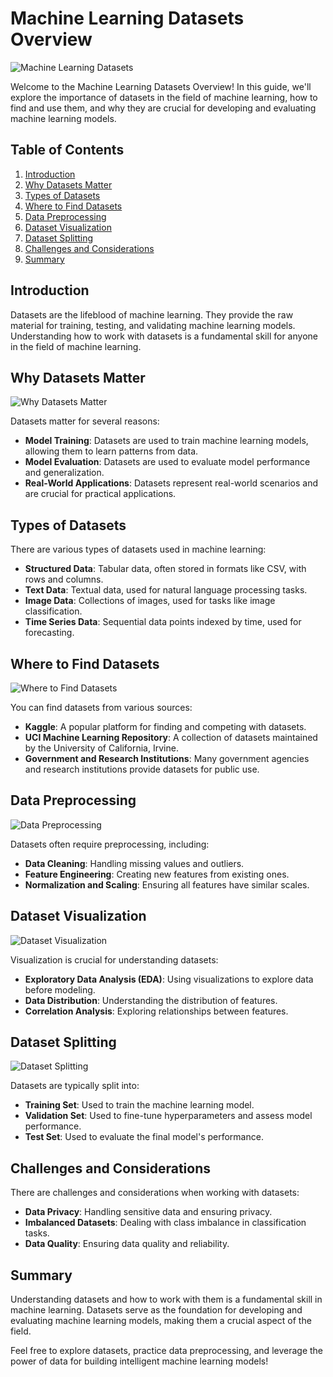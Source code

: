 # Machine Learning Datasets Overview

![Machine Learning Datasets](insert_image_url_here)

Welcome to the Machine Learning Datasets Overview! In this guide, we'll explore the importance of datasets in the field of machine learning, how to find and use them, and why they are crucial for developing and evaluating machine learning models.

## Table of Contents
1. [Introduction](#introduction)
2. [Why Datasets Matter](#why-datasets-matter)
3. [Types of Datasets](#types-of-datasets)
4. [Where to Find Datasets](#where-to-find-datasets)
5. [Data Preprocessing](#data-preprocessing)
6. [Dataset Visualization](#dataset-visualization)
7. [Dataset Splitting](#dataset-splitting)
8. [Challenges and Considerations](#challenges-and-considerations)
9. [Summary](#summary)

## Introduction
Datasets are the lifeblood of machine learning. They provide the raw material for training, testing, and validating machine learning models. Understanding how to work with datasets is a fundamental skill for anyone in the field of machine learning.

## Why Datasets Matter
![Why Datasets Matter](insert_image_url_here)

Datasets matter for several reasons:
- **Model Training**: Datasets are used to train machine learning models, allowing them to learn patterns from data.
- **Model Evaluation**: Datasets are used to evaluate model performance and generalization.
- **Real-World Applications**: Datasets represent real-world scenarios and are crucial for practical applications.

## Types of Datasets
There are various types of datasets used in machine learning:
- **Structured Data**: Tabular data, often stored in formats like CSV, with rows and columns.
- **Text Data**: Textual data, used for natural language processing tasks.
- **Image Data**: Collections of images, used for tasks like image classification.
- **Time Series Data**: Sequential data points indexed by time, used for forecasting.

## Where to Find Datasets
![Where to Find Datasets](insert_image_url_here)

You can find datasets from various sources:
- **Kaggle**: A popular platform for finding and competing with datasets.
- **UCI Machine Learning Repository**: A collection of datasets maintained by the University of California, Irvine.
- **Government and Research Institutions**: Many government agencies and research institutions provide datasets for public use.

## Data Preprocessing
![Data Preprocessing](insert_animation_url_here)

Datasets often require preprocessing, including:
- **Data Cleaning**: Handling missing values and outliers.
- **Feature Engineering**: Creating new features from existing ones.
- **Normalization and Scaling**: Ensuring all features have similar scales.

## Dataset Visualization
![Dataset Visualization](insert_animation_url_here)

Visualization is crucial for understanding datasets:
- **Exploratory Data Analysis (EDA)**: Using visualizations to explore data before modeling.
- **Data Distribution**: Understanding the distribution of features.
- **Correlation Analysis**: Exploring relationships between features.

## Dataset Splitting
![Dataset Splitting](insert_image_url_here)

Datasets are typically split into:
- **Training Set**: Used to train the machine learning model.
- **Validation Set**: Used to fine-tune hyperparameters and assess model performance.
- **Test Set**: Used to evaluate the final model's performance.

## Challenges and Considerations
There are challenges and considerations when working with datasets:
- **Data Privacy**: Handling sensitive data and ensuring privacy.
- **Imbalanced Datasets**: Dealing with class imbalance in classification tasks.
- **Data Quality**: Ensuring data quality and reliability.

## Summary
Understanding datasets and how to work with them is a fundamental skill in machine learning. Datasets serve as the foundation for developing and evaluating machine learning models, making them a crucial aspect of the field.

Feel free to explore datasets, practice data preprocessing, and leverage the power of data for building intelligent machine learning models!

